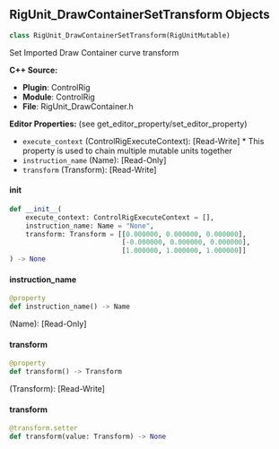 ## RigUnit_DrawContainerSetTransform Objects

```python
class RigUnit_DrawContainerSetTransform(RigUnitMutable)
```

Set Imported Draw Container curve transform

**C++ Source:**

- **Plugin**: ControlRig
- **Module**: ControlRig
- **File**: RigUnit_DrawContainer.h

**Editor Properties:** (see get_editor_property/set_editor_property)

- ``execute_context`` (ControlRigExecuteContext):  [Read-Write] * This property is used to chain multiple mutable units together
- ``instruction_name`` (Name):  [Read-Only]
- ``transform`` (Transform):  [Read-Write]

<a id="unreal.RigUnit_DrawContainerSetTransform.__init__"></a>

#### __init__

```python
def __init__(
    execute_context: ControlRigExecuteContext = [],
    instruction_name: Name = "None",
    transform: Transform = [[0.000000, 0.000000, 0.000000],
                            [-0.000000, 0.000000, 0.000000],
                            [1.000000, 1.000000, 1.000000]]
) -> None
```

<a id="unreal.RigUnit_DrawContainerSetTransform.instruction_name"></a>

#### instruction_name

```python
@property
def instruction_name() -> Name
```

(Name):  [Read-Only]

<a id="unreal.RigUnit_DrawContainerSetTransform.transform"></a>

#### transform

```python
@property
def transform() -> Transform
```

(Transform):  [Read-Write]

<a id="unreal.RigUnit_DrawContainerSetTransform.transform"></a>

#### transform

```python
@transform.setter
def transform(value: Transform) -> None
```

<a id="unreal.RigUnit_BeginExecution"></a>